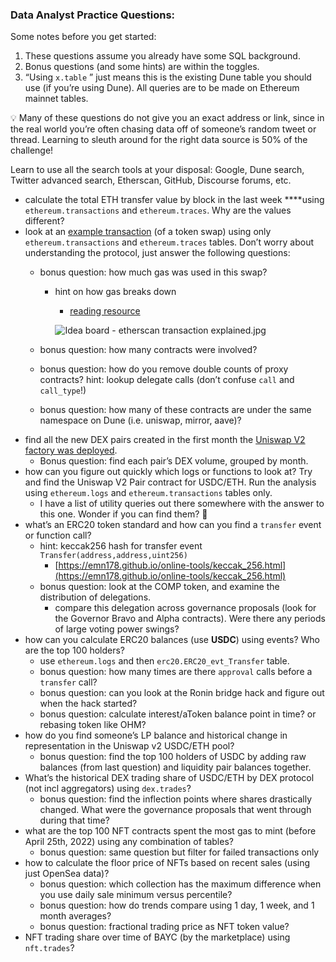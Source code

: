 ### Data Analyst Practice Questions:

Some notes before you get started:

1. These questions assume you already have some SQL background. 
2. Bonus questions (and some hints) are within the toggles. 
3. “Using `x.table` ” just means this is the existing Dune table you should use (if you’re using Dune). All queries are to be made on Ethereum mainnet tables. 

<aside>
💡 Many of these questions do not give you an exact address or link, since in the real world you’re often chasing data off of someone’s random tweet or thread. Learning to sleuth around for the right data source is 50% of the challenge! 

Learn to use all the search tools at your disposal: Google, Dune search, Twitter advanced search, Etherscan, GitHub, Discourse forums, etc.

</aside>

- calculate the total ETH transfer value by block in the last week ****using `ethereum.transactions` and `ethereum.traces`. Why are the values different?
- look at an [example transaction](https://etherscan.io/tx/0xfa8aac1b4d50952f7cc711cd3959c05968ade2e538639c9555c5aa0d0fa6e76d) (of a token swap) using only `ethereum.transactions` and `ethereum.traces` tables. Don’t worry about understanding the protocol, just answer the following questions:
    - bonus question: how much gas was used in this swap?
        - hint on how gas breaks down
            - [reading resource](https://www.blocknative.com/blog/eip-1559-fees#:~:text=The%20New%20Terminology%20of%20EIP%2D1559%20Transactions&text=Instead%20of%20a%20singular%20Gas,is%20paid%20directly%20to%20miners.)
            
            ![Idea board - etherscan transaction explained.jpg](https://s3-us-west-2.amazonaws.com/secure.notion-static.com/dda7e197-1d74-40d9-9a9d-2095e9af38a8/Idea_board_-_etherscan_transaction_explained.jpg)
            
    - bonus question: how many contracts were involved?
    - bonus question: how do you remove double counts of proxy contracts? hint: lookup delegate calls (don’t confuse `call` and `call_type`!)
    - bonus question: how many of these contracts are under the same namespace on Dune (i.e. uniswap, mirror, aave)?
- find all the new DEX pairs created in the first month the [Uniswap V2 factory was deployed](https://docs.uniswap.org/protocol/V2/reference/smart-contracts/factory).
    - Bonus question: find each pair’s DEX volume, grouped by month.
- how can you figure out quickly which logs or functions to look at? Try and find the Uniswap V2 Pair contract for USDC/ETH. Run the analysis using `ethereum.logs` and `ethereum.transactions` tables only.
    - I have a list of utility queries out there somewhere with the answer to this one. Wonder if you can find them? 🙂
- what’s an ERC20 token standard and how can you find a `transfer` event or function call?
    - hint: keccak256 hash for transfer event `Transfer(address,address,uint256)`
        - [https://emn178.github.io/online-tools/keccak_256.html](https://emn178.github.io/online-tools/keccak_256.html)
    - bonus question: look at the COMP token, and examine the distribution of delegations.
        - compare this delegation across governance proposals (look for the Governor Bravo and Alpha contracts). Were there any periods of large voting power swings?
- how can you calculate ERC20 balances (use **USDC**) using events? Who are the top 100 holders?
    - use `ethereum.logs` and then `erc20.ERC20_evt_Transfer` table.
    - bonus question: how many times are there `approval` calls before a `transfer` call?
    - bonus question: can you look at the Ronin bridge hack and figure out when the hack started?
    - bonus question: calculate interest/aToken balance point in time? or rebasing token like OHM?
- how do you find someone’s LP balance and historical change in representation in the Uniswap v2 USDC/ETH pool?
    - bonus question: find the top 100 holders of USDC by adding raw balances (from last question) and liquidity pair balances together.
- What’s the historical DEX trading share of USDC/ETH by DEX protocol (not incl aggregators) using `dex.trades`?
    - bonus question: find the inflection points where shares drastically changed. What were the governance proposals that went through during that time?
- what are the top 100 NFT contracts spent the most gas to mint (before April 25th, 2022) using any combination of tables?
    - bonus question: same question but filter for failed transactions only
- how to calculate the floor price of NFTs based on recent sales (using just OpenSea data)?
    - bonus question: which collection has the maximum difference when you use daily sale minimum versus percentile?
    - bonus question: how do trends compare using 1 day, 1 week, and 1 month averages?
    - bonus question: fractional trading price as NFT token value?
- NFT trading share over time of BAYC (by the marketplace) using `nft.trades`?